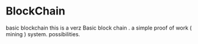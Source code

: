 # BlockChain
basic blockchain 
this is a verz Basic block chain .
a simple proof of work ( mining ) system.
possibilities. 
